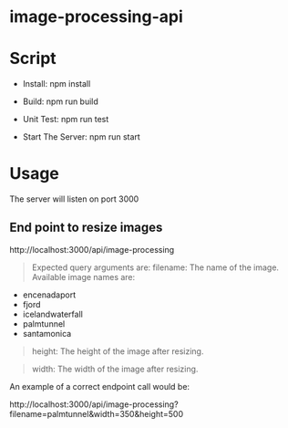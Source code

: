 # image-processing-api
# Script

* Install: npm install

* Build: npm run build

* Unit Test: npm run test

* Start The Server: npm run start

# Usage

The server will listen on port 3000

## End point to resize images

http://localhost:3000/api/image-processing

> Expected query arguments are:
> filename: The name of the image. Available image names are:

   * encenadaport
   * fjord
   * icelandwaterfall
   * palmtunnel
   * santamonica
   
> height: The height of the image after resizing.

> width: The width of the image after resizing.

An example of a correct endpoint call would be:

http://localhost:3000/api/image-processing?filename=palmtunnel&width=350&height=500
